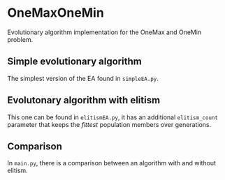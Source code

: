 # OneMaxOneMin
Evolutionary algorithm implementation for the OneMax and OneMin problem.

## Simple evolutionary algorithm

The simplest version of the EA found in `simpleEA.py`. 

## Evolutonary algorithm with elitism

This one can be found in `elitismEA.py`, it has an additional `elitism_count` parameter that keeps the  _fittest_ population members over generations.

## Comparison

In `main.py`, there is a comparison between an algorithm with and without elitism. 

